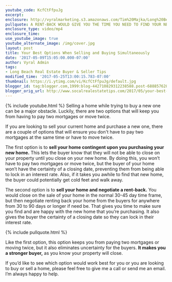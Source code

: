 ```yaml
---
youtube_code: KcfCtFfpuJg
excerpt:
enclosure: http://vyralmarketing.s3.amazonaws.com/Tim%20Majka/Long%20Beach%20Real%20Estate%20Agent-%20Your%20Best%20Options%20When%20Selling%20and%20Buying%20Simultaneously.mp4
pullquote: A RENT-BACK WOULD GIVE YOU THE TIME YOU NEED TO FIND YOUR NEW DREAM HOME.
enclosure_type: video/mp4
enclosure_time:
use_youtube_image: true
youtube_alternate_image: /img/cover.jpg
layout: post
title: Your Best Options When Selling and Buying Simultaneously
date: '2017-05-09T15:05:00.000-07:00'
author: Vyral Admin
tags:
- Long Beach Real Estate Buyer & Seller Tips
modified_time: '2017-05-25T13:00:15.783-07:00'
thumbnail: https://i.ytimg.com/vi/KcfCtFfpuJg/default.jpg
blogger_id: tag:blogger.com,1999:blog-442710829312238588.post-6888576285111735335
blogger_orig_url: http://www.socalrealestatetips.com/2017/05/your-best-options-when-selling-and.html
---
```

{% include youtube.html %}
Selling a home while trying to buy a new one can be a major obstacle. Luckily, there are two options that will keep you from having to pay two mortgages or move twice.

If you are looking to sell your current home and purchase a new one, there are a couple of options that will ensure you don't have to pay two mortgages at the same time or have to move twice.

The first option is to **sell your home contingent upon you purchasing your new home.** This lets the buyer know that they will not be able to close on your property until you close on your new home. By doing this, you won’t have to pay two mortgages or move twice, but the buyer of your home won’t have the certainty of a closing date, preventing them from being able to lock in an interest rate. Also, if it takes you awhile to find that new home, the buyer could potentially get cold feet and walk away.

The second option is to **sell your home and negotiate a rent-back.** You would close on the sale of your home in the normal 30-45 day time frame, but then negotiate renting back your home from the buyers for anywhere from 30 to 90 days or longer if need be. That gives you time to make sure you find and are happy with the new home that you’re purchasing. It also gives the buyer the certainty of a closing date so they can lock in their interest rate.

{% include pullquote.html %}

Like the first option, this option keeps you from paying two mortgages or moving twice, but it also eliminates uncertainty for the buyers. **It makes you a stronger buyer,** as you know your property will close.

If you’d like to see which option would work best for you or you are looking to buy or sell a home, please feel free to give me a call or send me an email. I’m always happy to help.
